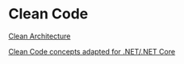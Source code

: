 # Clean Code

[Clean Architecture](https://github.com/ardalis/CleanArchitecture)

[Clean Code concepts adapted for .NET/.NET Core](https://github.com/thangchung/clean-code-dotnet)